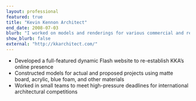 ```yaml
---
layout: professional
featured: true
title: "Kevin Kennon Architect"
end_date: 2008-07-03
blurb: "I worked on models and renderings for various commercial and residential projects."
show_blurb: false
external: "http://kkarchitect.com/"
---
```

 * Developed a full-featured dynamic Flash website to re-establish KKA’s online presence
 * Constructed models for actual and proposed projects using matte board, acrylic, blue foam, and other materials 
 * Worked in small teams to meet high-pressure deadlines for international architectural competitions
